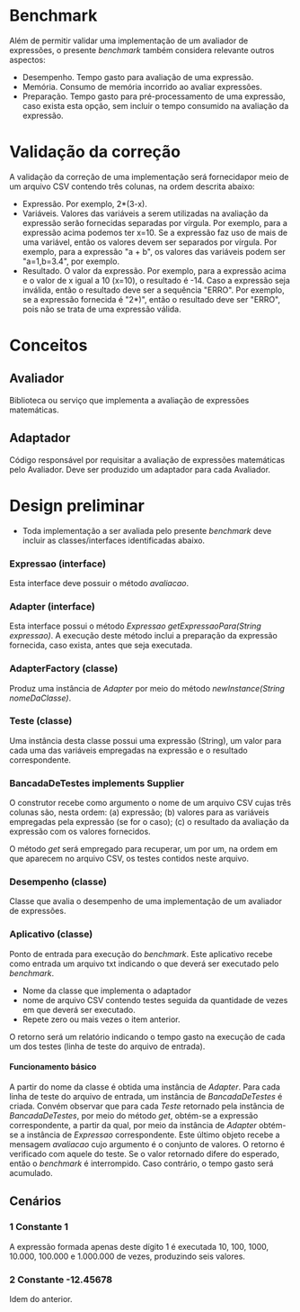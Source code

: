 
# Benchmark
Além de permitir validar uma implementação de um avaliador de expressões, 
o presente _benchmark_ também considera relevante outros aspectos:
- Desempenho. Tempo gasto para avaliação de uma expressão.
- Memória. Consumo de memória incorrido ao avaliar expressões.
- Preparação. Tempo gasto para pré-processamento de uma expressão, caso
 exista esta opção, sem incluir o tempo consumido na avaliação da expressão. 

# Validação da correção

A validação da correção de uma implementação será fornecidapor meio de um
arquivo CSV contendo três colunas, na ordem descrita abaixo:

- Expressão. Por exemplo, 2*(3-x).
- Variáveis. Valores das variáveis a serem utilizadas na avaliação da expressão
serão fornecidas separadas por vírgula. Por exemplo, para a expressão acima
 podemos ter x=10. Se a expressão faz uso de mais de uma variável, então 
 os valores devem ser separados por vírgula. Por exemplo, para a expressão 
 "a + b", os valores das variáveis podem ser "a=1,b=3.4", por exemplo.
- Resultado. O valor da expressão. Por exemplo, para a expressão acima e o
 valor de x igual a 10 (x=10), o resultado é -14. Caso a expressão seja
 inválida, então o resultado deve ser a  sequência "ERRO". Por exemplo, se a
 expressão fornecida é "2*)", então o resultado deve ser "ERRO", pois não se
  trata de uma expressão válida. 

# Conceitos

## Avaliador  
Biblioteca ou serviço que implementa a avaliação de expressões matemáticas. 

## Adaptador
Código responsável por requisitar a avaliação de expressões matemáticas pelo Avaliador.
Deve ser produzido um adaptador para cada Avaliador. 

# Design preliminar

- Toda implementação a ser avaliada pelo presente _benchmark_ deve incluir as 
classes/interfaces identificadas abaixo. 

### Expressao (interface)
Esta interface deve possuir o método _avaliacao_.

### Adapter (interface)
Esta interface possui o método _Expressao getExpressaoPara(String expressao)_.
A execução deste método inclui a preparação da expressão fornecida, caso exista,
antes que seja executada. 

### AdapterFactory (classe)
Produz uma instância de _Adapter_ por meio do método 
_newInstance(String nomeDaClasse)_.

### Teste (classe)
Uma instância desta classe possui uma expressão (String),
um valor para cada uma das variáveis empregadas na expressão e o
resultado correspondente. 

### BancadaDeTestes implements Supplier<Teste>
O construtor recebe como argumento o nome de um arquivo CSV cujas
três colunas são, nesta ordem: (a) expressão; (b) valores para as variáveis
empregadas pela expressão (se for o caso); (c) o resultado da avaliação 
da expressão com os valores fornecidos. 

O método _get_ será empregado para recuperar, um por um, na ordem em 
que aparecem no arquivo CSV, os testes contidos neste arquivo. 

### Desempenho (classe)
Classe que avalia o desempenho de uma implementação de um avaliador de expressões.

### Aplicativo (classe)
Ponto de entrada para execução do _benchmark_. Este aplicativo recebe como
entrada um arquivo txt indicando o que deverá ser executado pelo _benchmark_.

- Nome da classe que implementa o adaptador
- nome de arquivo CSV contendo testes seguida da quantidade de vezes em 
que deverá ser executado. 
- Repete zero ou mais vezes o item anterior. 

O retorno será um relatório indicando o tempo gasto na execução de 
cada um dos testes (linha de teste do arquivo de entrada). 

#### Funcionamento básico
A partir do nome da classe é obtida uma instância de _Adapter_. 
Para cada linha de teste do arquivo de entrada, um instância de 
_BancadaDeTestes_ é criada. Convém observar que para cada _Teste_
retornado pela instância de _BancadaDeTestes_, por meio do método
_get_, obtém-se a expressão correspondente, a partir da qual, 
por meio da instância de _Adapter_ obtém-se a instância de 
_Expressao_ correspondente. Este último objeto recebe a mensagem
_avaliacao_ cujo argumento é o conjunto de valores. O retorno é verificado
com aquele do teste. Se o valor retornado difere do esperado, então
o _benchmark_ é interrompido. Caso contrário, o tempo gasto será 
acumulado. 

## Cenários

### 1 Constante 1
A expressão formada apenas deste dígito 1 é executada 
10, 100, 1000, 10.000, 100.000 e 1.000.000 de vezes, 
produzindo seis valores. 

### 2 Constante -12.45678

Idem do anterior. 



